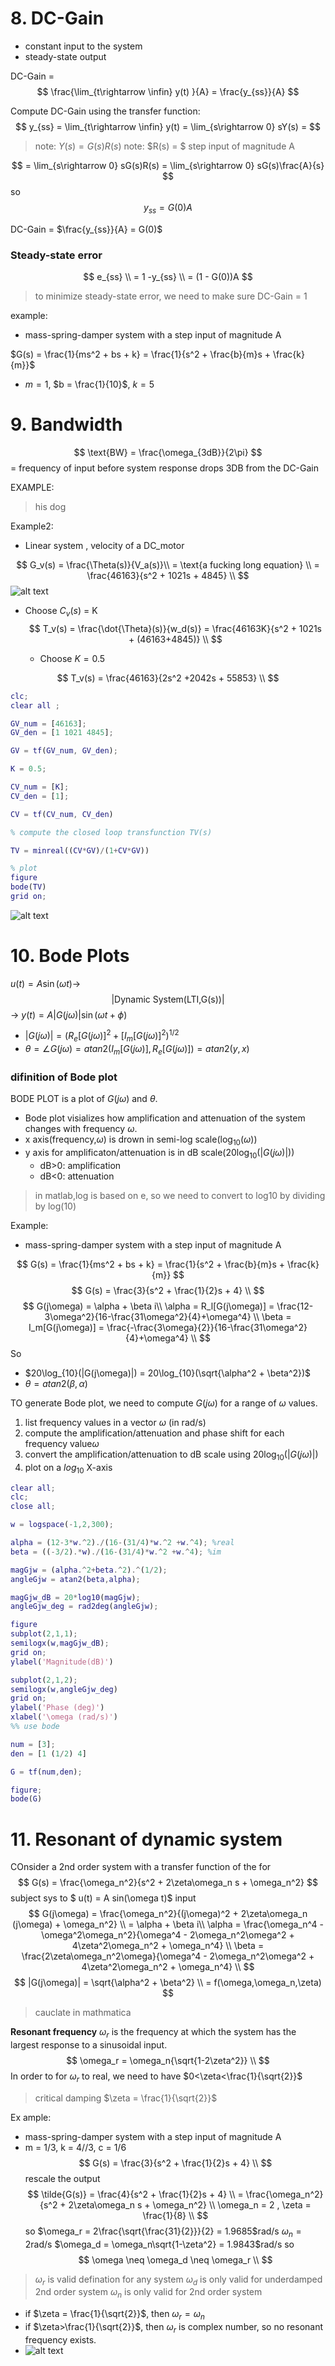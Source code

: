 # 8. DC-Gain
- constant input to the system
- steady-state output

DC-Gain = 
$$
\frac{\lim_{t\rightarrow \infin} y(t)   }{A} = \frac{y_{ss}}{A}
$$

Compute DC-Gain using the transfer function:
$$
y_{ss} = \lim_{t\rightarrow \infin} y(t) = \lim_{s\rightarrow 0} sY(s) = 
$$

> note: $Y(s) = G(s)R(s)$
> note: $R(s) = $ step input of magnitude A


$$
= \lim_{s\rightarrow 0} sG(s)R(s) = \lim_{s\rightarrow 0} sG(s)\frac{A}{s}
$$
so 
$$
y_{ss} = G(0)A
$$

DC-Gain = $\frac{y_{ss}}{A} = G(0)$

### Steady-state error

$$
e_{ss} \\
= 1 -y_{ss} \\
= (1 - G(0))A
$$
> to minimize steady-state error, we need to make sure DC-Gain = 1

example:
- mass-spring-damper system with a step input of magnitude A

$G(s) = \frac{1}{ms^2 + bs + k} = \frac{1}{s^2 + \frac{b}{m}s + \frac{k}{m}}$

- $m = 1$, $b = \frac{1}{10}$, $k = 5$


# 9. Bandwidth

$$
\text{BW} = \frac{\omega_{3dB}}{2\pi}
$$
= frequency of input before system response drops 3DB from the DC-Gain


EXAMPLE:
> his dog

Example2:
- Linear system , velocity of a DC_motor 

$$
G_v(s) = \frac{\Theta(s)}{V_a(s)}\\ 
= \text{a fucking long equation} \\
= \frac{46163}{s^2 + 1021s + 4845} \\
$$
![alt text]({6FF830C3-06E4-4E33-AE69-E3CEA2FB16FD}.png)

- Choose $C_v(s)$ = K
$$
T_v(s) = \frac{\dot{\Theta}(s)}{w_d(s)} = \frac{46163K}{s^2 + 1021s + (46163+4845)} \\
$$

  - Choose $K = 0.5$

$$
T_v(s) = \frac{46163}{2s^2 +2042s + 55853} \\
$$
```matlab
clc;
clear all ;

GV_num = [46163];
GV_den = [1 1021 4845];

GV = tf(GV_num, GV_den);

K = 0.5;

CV_num = [K];
CV_den = [1];

CV = tf(CV_num, CV_den)

% compute the closed loop transfunction TV(s)

TV = minreal((CV*GV)/(1+CV*GV))

% plot
figure
bode(TV)
grid on;

```
![alt text]({3654D541-60F3-4C0A-988F-E4E3D15D188B}.png)


# 10. Bode Plots
$u(t) = A\sin(\omega t) \rightarrow$
$$
|\text{Dynamic System(LTI,G(s))} |
$$
$\rightarrow$ $y(t) = A|G(j\omega)| \sin(\omega t + \phi)$
- $|G(j\omega)|= (R_e [G(j\omega)]^2 + [I_m[G(j\omega)]^2)^{1/2}$
- $\theta = \angle G(j\omega)= atan2(I_m[G(j\omega)], R_e[G(j\omega)]) = atan2(y,x)$

### difinition of Bode plot
BODE PLOT is a plot of  $G(j\omega)$ and $\theta$.
- Bode plot visializes how amplification and attenuation of the system changes with frequency $\omega$.
- x axis(frequency,$\omega$) is drown in semi-log scale($\log_{10}(\omega)$)
- y axis for amplificaton/attenuation is in dB scale($20\log_{10}(|G(j\omega)|)$)
    - dB>0: amplification
    - dB<0: attenuation
> in matlab,log is based on e, so we need to convert to log10 by dividing by log(10)  


Example:
- mass-spring-damper system with a step input of magnitude A

$$
G(s) = \frac{1}{ms^2 + bs + k} = \frac{1}{s^2 + \frac{b}{m}s + \frac{k}{m}}
$$
$$
G(s) = \frac{3}{s^2 + \frac{1}{2}s + 4} \\
$$
$$
G(j\omega) = \alpha + \beta i\\ 
\alpha = R_l[G(j\omega)] = \frac{12-3\omega^2}{16-\frac{31\omega^2}{4}+\omega^4} \\
\beta = I_m[G(j\omega)] = \frac{-\frac{3\omega}{2}}{16-\frac{31\omega^2}{4}+\omega^4} \\
$$
So 
- $20\log_{10}(|G(j\omega)|) = 20\log_{10}(\sqrt{\alpha^2 + \beta^2})$
- $\theta = atan2(\beta, \alpha)$

TO generate Bode plot, we need to compute $G(j\omega)$ for a range of $\omega$ values.
1. list frequency values in a vector $\omega$ (in rad/s)
2. compute the amplification/attenuation and phase shift for each frequency value$\omega$
3. convert the amplification/attenuation to dB scale using $20\log_{10}(|G(j\omega)|)$
4. plot on a $log_10$ X-axis 


```matlab
clear all;
clc;
close all;

w = logspace(-1,2,300);

alpha = (12-3*w.^2)./(16-(31/4)*w.^2 +w.^4); %real
beta = ((-3/2).*w)./(16-(31/4)*w.^2 +w.^4); %im

magGjw = (alpha.^2+beta.^2).^(1/2);
angleGjw = atan2(beta,alpha);

magGjw_dB = 20*log10(magGjw);
angleGjw_deg = rad2deg(angleGjw);

figure
subplot(2,1,1);
semilogx(w,magGjw_dB);
grid on;
ylabel('Magnitude(dB)')

subplot(2,1,2);
semilogx(w,angleGjw_deg)
grid on;
ylabel('Phase (deg)')
xlabel('\omega (rad/s)')
%% use bode

num = [3];
den = [1 (1/2) 4]

G = tf(num,den);

figure;
bode(G)
```

# 11. Resonant of dynamic system
COnsider a 2nd order system with a transfer function of the for
$$
G(s) = \frac{\omega_n^2}{s^2 + 2\zeta\omega_n s + \omega_n^2}
$$
subject sys to $ u(t) = A sin(\omega t)$ input
$$
G(j\omega) = \frac{\omega_n^2}{(j\omega)^2 + 2\zeta\omega_n (j\omega) + \omega_n^2} \\
= \alpha + \beta i\\
\alpha = \frac{\omega_n^4 - \omega^2\omega_n^2}{\omega^4 - 2\omega_n^2\omega^2 + 4\zeta^2\omega_n^2 + \omega_n^4} \\
\beta = \frac{2\zeta\omega_n^2\omega}{\omega^4 - 2\omega_n^2\omega^2 + 4\zeta^2\omega_n^2 + \omega_n^4} \\
$$
$$
|G(j\omega)| = \sqrt{\alpha^2 + \beta^2} \\
=  f(\omega,\omega_n,\zeta) 
$$
> cauclate in mathmatica

**Resonant frequency** $\omega_r$ is the frequency at which the system has the largest response to a sinusoidal input.
$$
\omega_r = \omega_n{\sqrt{1-2\zeta^2}} \\
$$
In order to for $\omega_r$ to real, 
we need to have $0<\zeta<\frac{1}{\sqrt{2}}$
> critical damping $\zeta = \frac{1}{\sqrt{2}}$


Ex ample:
- mass-spring-damper system with a step input of magnitude A
- m = 1/3, k = 4//3, c = 1/6
$$
G(s) = \frac{3}{s^2 + \frac{1}{2}s + 4} \\
$$
rescale the output
$$
\tilde{G(s)} = \frac{4}{s^2 + \frac{1}{2}s + 4} \\
= \frac{\omega_n^2}{s^2 + 2\zeta\omega_n s + \omega_n^2} \\
\omega_n = 2 , \zeta = \frac{1}{8} \\
$$
so $\omega_r = 2\frac{\sqrt{\frac{31}{2}}}{2} = 1.9685$rad/s
$\omega_n = 2$rad/s
$\omega_d = \omega_n\sqrt{1-\zeta^2} = 1.9843$rad/s
so 
$$
\omega \neq \omega_d \neq \omega_r \\
$$
> $\omega_r$ is valid defination for any system
> $\omega_d$ is only valid for underdamped 2nd order system
> $\omega_n$ is only valid for 2nd order system


- if $\zeta = \frac{1}{\sqrt{2}}$, 
then $\omega_r = \omega_n$ 
- if $\zeta>\frac{1}{\sqrt{2}}$, then $\omega_r$ is complex number, so no resonant frequency exists.
- ![alt text]({DA150D65-D766-48F0-A4A7-B7F4207F0C1F}.png)


